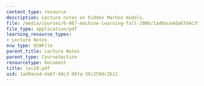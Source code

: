 ```yaml
---
content_type: resource
description: Lecture notes on hidden Markov models.
file: /media/courses/6-867-machine-learning-fall-2006/1ad9ace4da67d4c396fa56c250dc2b12_lec20.pdf
file_type: application/pdf
learning_resource_types:
- Lecture Notes
ocw_type: OCWFile
parent_title: Lecture Notes
parent_type: CourseSection
resourcetype: Document
title: lec20.pdf
uid: 1ad9ace4-da67-d4c3-96fa-56c250dc2b12
---
```

